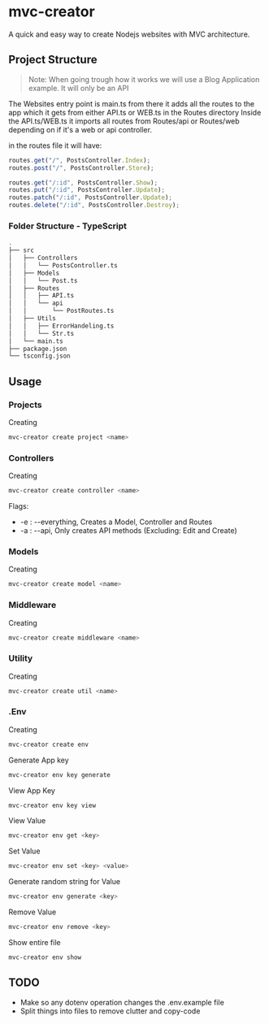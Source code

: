 # mvc-creator

A quick and easy way to create Nodejs websites with MVC architecture.

## Project Structure

> Note: When going trough how it works we will use a Blog Application example.
> It will only be an API

The Websites entry point is main.ts
from there it adds all the routes to the app
which it gets from either API.ts or WEB.ts in the Routes directory
Inside the API.ts/WEB.ts it imports all routes from Routes/api or Routes/web
depending on if it's a web or api controller.

in the routes file it will have:

```javascript
routes.get("/", PostsController.Index);
routes.post("/", PostsController.Store);

routes.get("/:id", PostsController.Show);
routes.put("/:id", PostsController.Update);
routes.patch("/:id", PostsController.Update);
routes.delete("/:id", PostsController.Destroy);
```

### Folder Structure - TypeScript

```bash
.
├── src
│   ├── Controllers
│   │   └── PostsController.ts
│   ├── Models
│   │   └── Post.ts
│   ├── Routes
│   │   ├── API.ts
│   │   └── api
│   │       └── PostRoutes.ts
│   ├── Utils
│   │   ├── ErrorHandeling.ts
│   │   └── Str.ts
│   └── main.ts
├── package.json
└── tsconfig.json
```

## Usage

### Projects

Creating

```bash
mvc-creator create project <name>
```

### Controllers

Creating

```bash
mvc-creator create controller <name>
```

Flags:

* -e : --everything, Creates a Model, Controller and Routes
* -a : --api, Only creates API methods (Excluding: Edit and Create)

### Models

Creating

```bash
mvc-creator create model <name>
```

### Middleware

Creating

```bash
mvc-creator create middleware <name>
```

### Utility

Creating

```bash
mvc-creator create util <name>
```

### .Env

Creating

```bash
mvc-creator create env
```

Generate App key

```bash
mvc-creator env key generate
```

View App Key

```bash
mvc-creator env key view
```

View Value

```bash
mvc-creator env get <key>
```

Set Value

```bash
mvc-creator env set <key> <value>
```

Generate random string for Value

```bash
mvc-creator env generate <key>
```

Remove Value

```bash
mvc-creator env remove <key>
```

Show entire file

```bash
mvc-creator env show
```

## TODO

* Make so any dotenv operation changes the .env.example file
* Split things into files to remove clutter and copy-code

